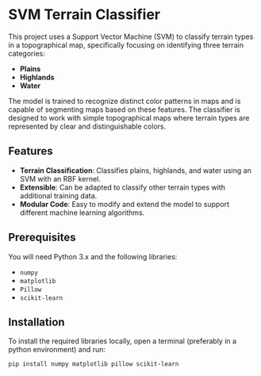 # SVM Terrain Classifier

This project uses a Support Vector Machine (SVM) to classify terrain types in a topographical map, specifically focusing on identifying three terrain categories:

- **Plains**
- **Highlands**
- **Water**

The model is trained to recognize distinct color patterns in maps and is capable of segmenting maps based on these features. The classifier is designed to work with simple topographical maps where terrain types are represented by clear and distinguishable colors.

## Features

- **Terrain Classification**: Classifies plains, highlands, and water using an SVM with an RBF kernel.
- **Extensible**: Can be adapted to classify other terrain types with additional training data.
- **Modular Code**: Easy to modify and extend the model to support different machine learning algorithms.

## Prerequisites

You will need Python 3.x and the following libraries:
- `numpy`
- `matplotlib`
- `Pillow`
- `scikit-learn`

## Installation

To install the required libraries locally, open a terminal (preferably in a python environment) and run:

```bash
pip install numpy matplotlib pillow scikit-learn
